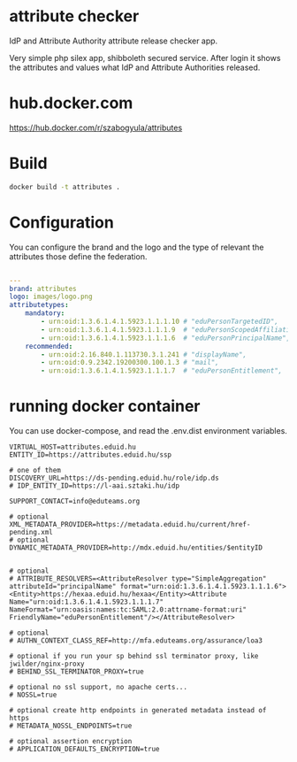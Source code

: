 # attribute checker

IdP and Attribute Authority attribute release checker app.

Very simple php silex app, shibboleth secured service. After login it shows the attributes and values what IdP and
Attribute Authorities released.

# hub.docker.com

https://hub.docker.com/r/szabogyula/attributes

# Build

```bash
docker build -t attributes .
```

# Configuration

You can configure the brand and the logo and the type of relevant the attributes those define the federation.

```yaml

---
brand: attributes
logo: images/logo.png
attributetypes:
    mandatory:
        - urn:oid:1.3.6.1.4.1.5923.1.1.1.10 # "eduPersonTargetedID",
        - urn:oid:1.3.6.1.4.1.5923.1.1.1.9  # "eduPersonScopedAffiliation",
        - urn:oid:1.3.6.1.4.1.5923.1.1.1.6  # "eduPersonPrincipalName",
    recommended:
        - urn:oid:2.16.840.1.113730.3.1.241 # "displayName",
        - urn:oid:0.9.2342.19200300.100.1.3 # "mail",
        - urn:oid:1.3.6.1.4.1.5923.1.1.1.7  # "eduPersonEntitlement",
```


# running docker container

You can use docker-compose, and read the .env.dist environment variables.

```
VIRTUAL_HOST=attributes.eduid.hu
ENTITY_ID=https://attributes.eduid.hu/ssp

# one of them
DISCOVERY_URL=https://ds-pending.eduid.hu/role/idp.ds
# IDP_ENTITY_ID=https://l-aai.sztaki.hu/idp

SUPPORT_CONTACT=info@eduteams.org

# optional
XML_METADATA_PROVIDER=https://metadata.eduid.hu/current/href-pending.xml
# optional
DYNAMIC_METADATA_PROVIDER=http://mdx.eduid.hu/entities/$entityID


# optional
# ATTRIBUTE_RESOLVERS=<AttributeResolver type="SimpleAggregation" attributeId="principalName" format="urn:oid:1.3.6.1.4.1.5923.1.1.1.6"><Entity>https://hexaa.eduid.hu/hexaa</Entity><Attribute Name="urn:oid:1.3.6.1.4.1.5923.1.1.1.7" NameFormat="urn:oasis:names:tc:SAML:2.0:attrname-format:uri" FriendlyName="eduPersonEntitlement"/></AttributeResolver>

# optional
# AUTHN_CONTEXT_CLASS_REF=http://mfa.eduteams.org/assurance/loa3

# optional if you run your sp behind ssl terminator proxy, like jwilder/nginx-proxy
# BEHIND_SSL_TERMINATOR_PROXY=true

# optional no ssl support, no apache certs...
# NOSSL=true

# optional create http endpoints in generated metadata instead of https
# METADATA_NOSSL_ENDPOINTS=true

# optional assertion encryption
# APPLICATION_DEFAULTS_ENCRYPTION=true
```
